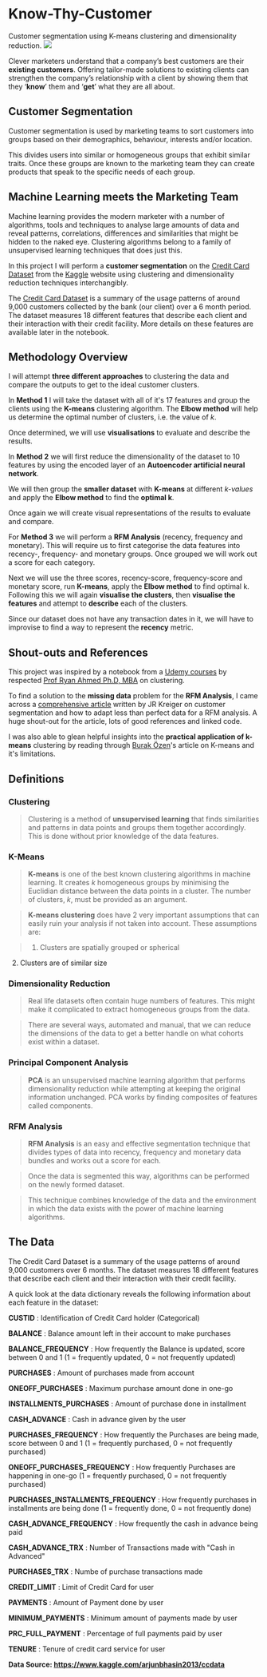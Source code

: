 # Know-Thy-Customer
Customer segmentation using K-means clustering and dimensionality reduction. 
![](/images/Customer-Segmentation-fp.jpg)

Clever marketers understand that a company’s  best customers are their **existing customers**.  Offering tailor-made solutions to existing clients can strengthen the company’s relationship with a client by showing them that they ‘**know**’ them and ‘**get**’ what they are all about.  

## Customer Segmentation
Customer segmentation is used by marketing teams to sort customers into groups based on their demographics, behaviour, interests and/or location. 

This divides users into similar or homogeneous groups that exhibit similar traits.  Once these groups are known to the marketing team they can create products that speak to the specific needs of each group. 

## Machine Learning meets the Marketing Team

Machine learning provides the modern marketer with a number of algorithms, tools and techniques to analyse large amounts of data and reveal patterns, correlations, differences and similarities that might be hidden to the naked eye. Clustering algorithms belong to a family of unsupervised learning techniques that does just this.

In this project I will perform a **customer segmentation** on the [Credit Card Dataset](https://www.kaggle.com/arjunbhasin2013/ccdata) from the [Kaggle](https://www.kaggle.com) website using clustering and dimensionality reduction techniques interchangibly. 

The [Credit Card Dataset](https://www.kaggle.com/arjunbhasin2013/ccdata) is a summary of the usage patterns of around 9,000 customers collected by the bank (our client) over a 6 month period.  The dataset measures 18 different features that describe each client and their interaction with their credit facility. More details on these features are available later in the notebook.

## Methodology Overview

I will attempt **three different approaches**  to clustering the data and compare the outputs to get to the ideal customer clusters. 

In **Method 1** I will take the dataset with all of it's 17 features and group the clients using the **K-means** clustering algorithm.  The **Elbow method** will help us determine the optimal number of clusters, i.e. the value of *k*.

Once determined, we will use **visualisations** to evaluate and describe the results. 

In **Method 2** we will first reduce the dimensionality of the dataset to 10 features by using the encoded layer of an **Autoencoder artificial neural network**.  

We will then group the **smaller dataset** with **K-means** at different *k-values* and apply the **Elbow method** to find the **optimal k**. 

Once again we will create visual representations of the results to evaluate and compare. 

For **Method 3** we will perform a **RFM Analysis** (recency, frequency and monetary).  This will require us to first categorise the data features into recency-, frequency- and monetary groups.  Once grouped we will work out a score for each category.   

Next we will use the three scores, recency-score, frequency-score and monetary score, run **K-means**, apply the **Elbow method** to find optimal k.  Following this we will again **visualise the clusters**, then **visualise the features** and attempt to **describe** each of the clusters. 

Since our dataset does not have any transaction dates in it, we will have to improvise to find a way to represent the **recency** metric. 

## Shout-outs and References

This project was inspired by a notebook from a [Udemy courses](https://www.udemy.com) by respected [Prof Ryan Ahmed Ph.D, MBA](https://www.udemy.com/user/ryan-ahmed/) on clustering. 

To find a solution to the **missing data** problem for the **RFM Analysis**, I came across a [comprehensive article](https://towardsdatascience.com/customer-segmentation-using-the-instacart-dataset-17e24be9c0fe) written by JR Kreiger on customer segmentation and how to adapt less than perfect data for a RFM analysis. A huge shout-out for the article, lots of good references and linked code.

I was also able to glean helpful insights into the **practical application of k-means** clustering by reading through [Burak Özen](https://towardsdatascience.com/customer-journey-based-segmentation-for-marketplaces-70e5a56838a7)'s article on K-means and it's limitations. 

## Definitions

### Clustering

> Clustering is a method of **unsupervised learning** that finds similarities and patterns in data points and groups them together accordingly.  This is done without prior knowledge of the data features. 

### K-Means

> **K-means** is one of the best known clustering algorithms in machine learning. It creates *k* homogeneous groups by minimising the Euclidian distance between the data points in a cluster. The number of clusters, *k*, must be provided as an argument. 



> **K-means clustering** does have 2 very important assumptions that can easily ruin your analysis if not taken into account.  These assumptions are:

> 1.   Clusters are spatially grouped or spherical
2.   Clusters are of similar size

### Dimensionality Reduction

> Real life datasets often contain huge numbers of features.  This might make it complicated to extract homogeneous groups from the data. 

> There are several ways, automated and manual, that we can reduce the dimensions of the data to get a better handle on what cohorts exist within a dataset. 

### Principal Component Analysis

> **PCA** is an unsupervised machine learning algorithm that performs dimensionality reduction while attempting at keeping the original information unchanged. PCA works by finding composites of features called components. 

### RFM Analysis

> **RFM Analysis** is an easy and effective segmentation technique that divides types of data into recency, frequency and monetary data bundles and works out a score for each.

> Once the data is segmented this way, algorithms can be performed on the newly formed dataset.

> This technique combines knowledge of the data and the environment in which the data exists with the power of machine learning algorithms. 

## The Data

The Credit Card Dataset is a summary of the usage patterns of around 9,000 customers over 6 months.  The dataset measures 18 different features that describe each client and their interaction with their credit facility. 

A quick look at the data dictionary reveals the following information about each feature in the dataset:

**CUSTID** : Identification of Credit Card holder (Categorical)

**BALANCE** : Balance amount left in their account to make purchases

**BALANCE_FREQUENCY**  : How frequently the Balance is updated, score between 0 and 1 (1 = frequently updated, 0 = not frequently updated)

**PURCHASES** : Amount of purchases made from account

**ONEOFF_PURCHASES** : Maximum purchase amount done in one-go

**INSTALLMENTS_PURCHASES** : Amount of purchase done in installment

**CASH_ADVANCE** : Cash in advance given by the user

**PURCHASES_FREQUENCY** : How frequently the Purchases are being made, score between 0 and 1 (1 = frequently purchased, 0 = not frequently purchased)

**ONEOFF_PURCHASES_FREQUENCY** : How frequently Purchases are happening in one-go (1 = frequently purchased, 0 = not frequently purchased)

**PURCHASES_INSTALLMENTS_FREQUENCY** : How frequently purchases in installments are being done (1 = frequently done, 0 = not frequently done)

**CASH_ADVANCE_FREQUENCY** : How frequently the cash in advance being paid

**CASH_ADVANCE_TRX** : Number of Transactions made with "Cash in Advanced"

**PURCHASES_TRX** : Numbe of purchase transactions made

**CREDIT_LIMIT** : Limit of Credit Card for user

**PAYMENTS** : Amount of Payment done by user

**MINIMUM_PAYMENTS** : Minimum amount of payments made by user

**PRC_FULL_PAYMENT** : Percentage of full payments paid by user

**TENURE** : Tenure of credit card service for user

**Data Source: https://www.kaggle.com/arjunbhasin2013/ccdata**



  

 






